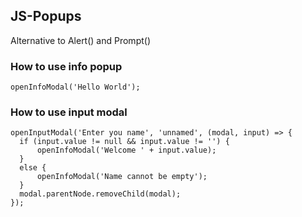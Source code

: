 ## JS-Popups
Alternative to Alert() and Prompt()

### How to use info popup

```
openInfoModal('Hello World');
```

### How to use input modal

```
openInputModal('Enter you name', 'unnamed', (modal, input) => {
  if (input.value != null && input.value != '') {
      openInfoModal('Welcome ' + input.value);
  }
  else {
      openInfoModal('Name cannot be empty');
  }
  modal.parentNode.removeChild(modal);
});
```
